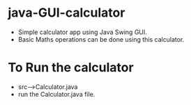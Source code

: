 # java-GUI-calculator
- Simple calculator app using Java Swing GUI. 
- Basic Maths operations can be done using this calculator.

# To Run the calculator 
- src-->Calculator.java
- run the Calculator.java file.
